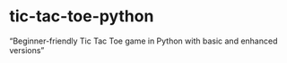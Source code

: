 # tic-tac-toe-python
“Beginner-friendly Tic Tac Toe game in Python with basic and enhanced versions”
